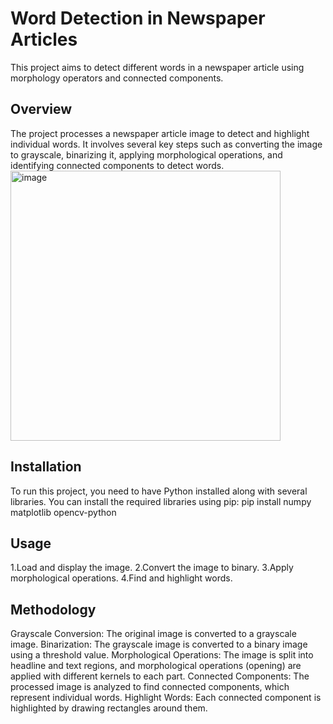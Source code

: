 # Word Detection in Newspaper Articles

This project aims to detect different words in a newspaper article using morphology operators and connected components.

## Overview

The project processes a newspaper article image to detect and highlight individual words. It involves several key steps such as converting the image to grayscale, binarizing it, applying morphological operations, and identifying connected components to detect words.
<img width="432" alt="image" src="https://github.com/user-attachments/assets/1152e7b7-dd2e-4efd-9731-d9c00c824538">

## Installation

To run this project, you need to have Python installed along with several libraries. You can install the required libraries using pip:
pip install numpy matplotlib opencv-python

## Usage

1.Load and display the image.
2.Convert the image to binary.
3.Apply morphological operations.
4.Find and highlight words.

## Methodology

Grayscale Conversion: The original image is converted to a grayscale image. 
Binarization: The grayscale image is converted to a binary image using a threshold value. 
Morphological Operations: The image is split into headline and text regions, and morphological operations (opening) are applied with different kernels to each part. 
Connected Components: The processed image is analyzed to find connected components, which represent individual words. 
Highlight Words: Each connected component is highlighted by drawing rectangles around them. 
